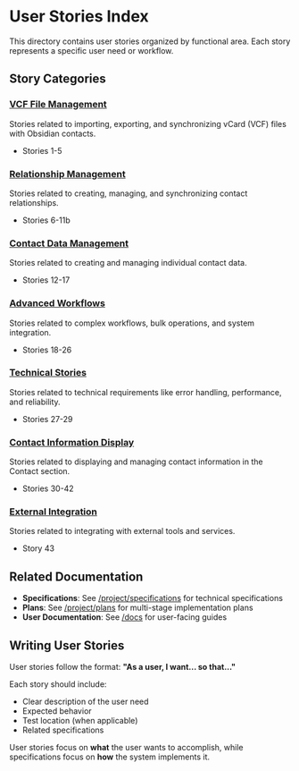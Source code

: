 # User Stories Index

This directory contains user stories organized by functional area. Each story represents a specific user need or workflow.

## Story Categories

### [VCF File Management](vcf-file-management.md)
Stories related to importing, exporting, and synchronizing vCard (VCF) files with Obsidian contacts.
- Stories 1-5

### [Relationship Management](relationship-management.md)
Stories related to creating, managing, and synchronizing contact relationships.
- Stories 6-11b

### [Contact Data Management](contact-data-management.md)
Stories related to creating and managing individual contact data.
- Stories 12-17

### [Advanced Workflows](advanced-workflows.md)
Stories related to complex workflows, bulk operations, and system integration.
- Stories 18-26

### [Technical Stories](technical-stories.md)
Stories related to technical requirements like error handling, performance, and reliability.
- Stories 27-29

### [Contact Information Display](contact-information-display.md)
Stories related to displaying and managing contact information in the Contact section.
- Stories 30-42

### [External Integration](external-integration.md)
Stories related to integrating with external tools and services.
- Story 43

## Related Documentation

- **Specifications**: See [/project/specifications](../specifications/) for technical specifications
- **Plans**: See [/project/plans](../plans/) for multi-stage implementation plans
- **User Documentation**: See [/docs](../../docs/) for user-facing guides

## Writing User Stories

User stories follow the format: **"As a user, I want... so that..."**

Each story should include:
- Clear description of the user need
- Expected behavior
- Test location (when applicable)
- Related specifications

User stories focus on **what** the user wants to accomplish, while specifications focus on **how** the system implements it.

